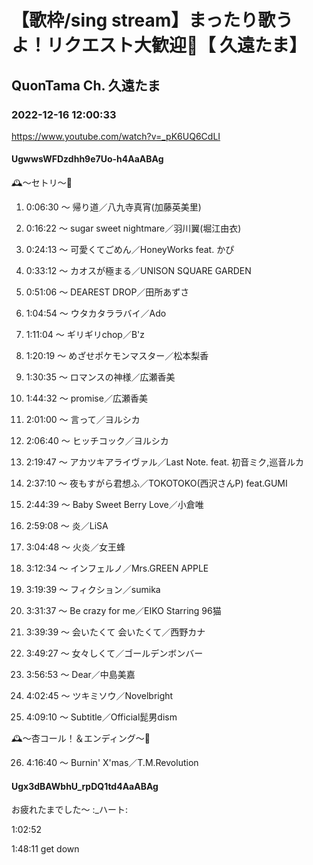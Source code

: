 # 【歌枠/sing stream】まったり歌うよ！リクエスト大歓迎💮【 久遠たま】

## QuonTama Ch. 久遠たま

### 2022-12-16 12:00:33

https://www.youtube.com/watch?v=_pK6UQ6CdLI

#### UgwwsWFDzdhh9e7Uo-h4AaABAg

🕰～セトリ～🥀



01. 0:06:30 ～ 帰り道／八九寺真宵(加藤英美里)

02. 0:16:22 ～ sugar sweet nightmare／羽川翼(堀江由衣)

03. 0:24:13 ～ 可愛くてごめん／HoneyWorks feat. かぴ

04. 0:33:12 ～ カオスが極まる／UNISON SQUARE GARDEN

05. 0:51:06 ～ DEAREST DROP／田所あずさ

06. 1:04:54 ～ ウタカタララバイ／Ado

07. 1:11:04 ～ ギリギリchop／B'z

08. 1:20:19 ～ めざせポケモンマスター／松本梨香

09. 1:30:35 ～ ロマンスの神様／広瀬香美

10. 1:44:32 ～ promise／広瀬香美

11. 2:01:00 ～ 言って／ヨルシカ

12. 2:06:40 ～ ヒッチコック／ヨルシカ

13. 2:19:47 ～ アカツキアライヴァル／Last Note. feat. 初音ミク,巡音ルカ

14. 2:37:10 ～ 夜もすがら君想ふ／TOKOTOKO(西沢さんP) feat.GUMI

15. 2:44:39 ～ Baby Sweet Berry Love／小倉唯

16. 2:59:08 ～ 炎／LiSA

17. 3:04:48 ～ 火炎／女王蜂

18. 3:12:34 ～ インフェルノ／Mrs.GREEN APPLE

19. 3:19:39 ～ フィクション／sumika

20. 3:31:37 ～ Be crazy for me／EIKO Starring 96猫

21. 3:39:39 ～ 会いたくて 会いたくて／西野カナ

22. 3:49:27 ～ 女々しくて／ゴールデンボンバー

23. 3:56:53 ～ Dear／中島美嘉

24. 4:02:45 ～ ツキミソウ／Novelbright

25. 4:09:10 ～ Subtitle／Official髭男dism



🕰～杏コール！＆エンディング～🥀



26. 4:16:40 ～ Burnin' X'mas／T.M.Revolution



#### Ugx3dBAWbhU_rpDQ1td4AaABAg

お疲れたまでした～ :_ハート:

1:02:52

1:48:11 get down

